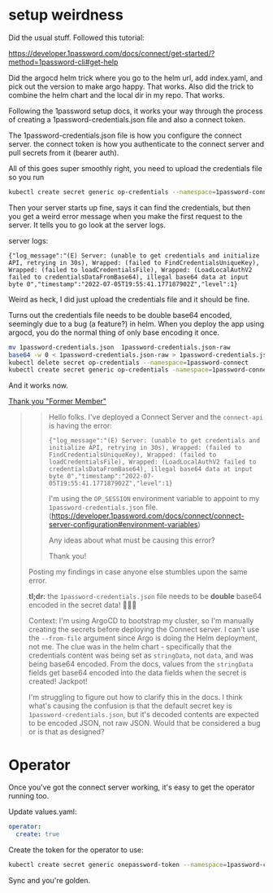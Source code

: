 # setup weirdness

Did the usual stuff. Followed this tutorial:

https://developer.1password.com/docs/connect/get-started/?method=1password-cli#get-help

Did the argocd helm trick where you go to the helm url, add index.yaml, and pick out the version to make argo happy. That works. Also did the trick to combine the helm chart and the local dir in my repo. That works.

Following the 1password setup docs, it works your way through the process of creating a 1password-credentials.json file and also a connect token.

The 1password-credentials.json file is how you configure the connect server. the connect token is how you authenticate to the connect server and pull secrets from it (bearer auth).

All of this goes super smoothly right, you need to upload the credentials file so you run

```sh
kubectl create secret generic op-credentials --namespace=1password-connect --from-file=1password-credentials.json
```

Then your server starts up fine, says it can find the credentials, but then you get a weird error message when you make the first request to the server. It tells you to go look at the server logs.

server logs:
```
{"log_message":"(E) Server: (unable to get credentials and initialize API, retrying in 30s), Wrapped: (failed to FindCredentialsUniqueKey), Wrapped: (failed to loadCredentialsFile), Wrapped: (LoadLocalAuthV2 failed to credentialsDataFromBase64), illegal base64 data at input byte 0","timestamp":"2022-07-05T19:55:41.177187902Z","level":1}
```

Weird as heck, I did just upload the credentials file and it should be fine.

Turns out the credentials file needs to be double base64 encoded, seemingly due to a bug (a feature?) in helm. When you deploy the app using argocd, you do the normal thing of only base encoding it once.

```sh
mv 1password-credentials.json  1password-credentials.json-raw
base64 -w 0 < 1password-credentials.json-raw > 1password-credentials.json
kubectl delete secret op-credentials --namespace=1password-connect
kubectl create secret generic op-credentials -namespace=1password-connect --from-file=1password-credentials.json
```

And it works now.

[Thank you "Former Member"](https://www.1password.community/discussions/developers/loadlocalauthv2-failed-to-credentialsdatafrombase64/84597)

>> Hello folks.
>> I've deployed a Connect Server and the `connect-api` is having the error:
>>
>> ```
>> {"log_message":"(E) Server: (unable to get credentials and initialize API, retrying in 30s), Wrapped: (failed to FindCredentialsUniqueKey), Wrapped: (failed to loadCredentialsFile), Wrapped: (LoadLocalAuthV2 failed to credentialsDataFromBase64), illegal base64 data at input byte 0","timestamp":"2022-07-05T19:55:41.177187902Z","level":1}
>> ```
>>
>> I'm using the `OP_SESSION` environment variable to appoint to my `1password-credentials.json` file. (https://developer.1password.com/docs/connect/connect-server-configuration#environment-variables)
>>
>> Any ideas about what must be causing this error?
>>
>> Thank you!
>
> Posting my findings in case anyone else stumbles upon the same error.
>
> **tl;dr:** the `1password-credentials.json` file needs to be **double** base64 encoded in the secret data! 🤦🏻‍♂️
>
> Context: I'm using ArgoCD to bootstrap my cluster, so I'm manually creating the secrets before deploying the Connect server. I can't use the `--from-file` argument since Argo is doing the Helm deployment, not me. The clue was in the helm chart - specifically that the credentials content was being set as `stringData`, not `data`, and was being base64 encoded. From the docs, values from the `stringData` fields get base64 encoded into the data fields when the secret is created! Jackpot!
>
> I'm struggling to figure out how to clarify this in the docs. I think what's causing the confusion is that the default secret key is `1password-credentials.json`, but it's decoded contents are expected to be encoded JSON, not raw JSON. Would that be considered a bug or is that as designed?


# Operator

Once you've got the connect server working, it's easy to get the operator running too.

Update values.yaml:

```yaml
operator:
  create: true
```

Create the token for the operator to use:

```sh
kubectl create secret generic onepassword-token --namespace=1password-connect --from-literal=token=YOUR_CONNECT_SERVER_TOKEN_HERE
```

Sync and you're golden.


